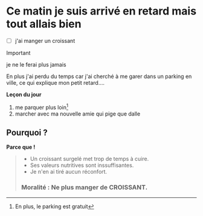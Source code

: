 # Ce matin je suis arrivé en retard mais tout allais bien
- [ ]   j'ai manger un croissant
> [!IMPORTANT]
> je ne le ferai plus jamais

En plus j'ai perdu du temps car j'ai cherché à me garer dans un parking en ville, ce qui explique mon petit retard....

**Leçon du jour**
1. me parquer plus loin[^1]
1. marcher avec ma nouvelle amie qui pige que dalle

[^1]: En plus, le parking est gratuit

## Pourquoi ?
**Parce que !**
>
> - Un croissant surgelé met trop de temps à cuire.
> - Ses valeurs nutritives sont inssuffisantes.
> - Je n'en ai tiré aucun réconfort.
>
>### Moralité : Ne plus manger de CROISSANT.